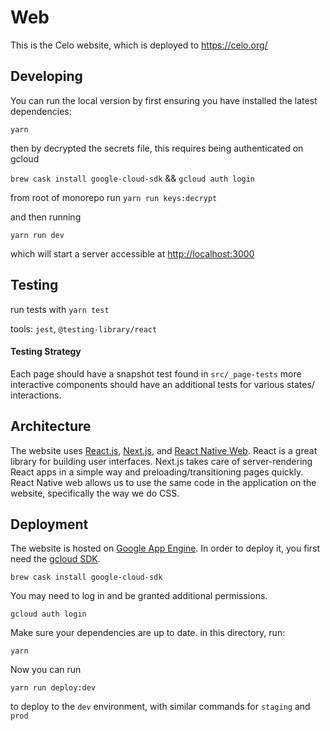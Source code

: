 # Web

This is the Celo website, which is deployed to https://celo.org/

## Developing

You can run the local version by first ensuring you have installed the latest dependencies:

`yarn`

then by decrypted the secrets file, this requires being authenticated on gcloud

`brew cask install google-cloud-sdk` && `gcloud auth login` 

from root of monorepo run `yarn run keys:decrypt` 



and then running

`yarn run dev`

which will start a server accessible at [http://localhost:3000](http://localhost:3000)

## Testing

run tests with `yarn test`

tools: `jest`, `@testing-library/react`

#### Testing Strategy

Each page should have a snapshot test found in `src/_page-tests` more interactive components should have an additional tests for various states/ interactions.

## Architecture

The website uses [React.js](https://reactjs.org/), [Next.js](https://nextjs.org/), and [React Native Web](https://github.com/necolas/react-native-web). React is a great library for building user interfaces. Next.js takes care of server-rendering React apps in a simple way and preloading/transitioning pages quickly. React Native web allows us to use the same code in the application on the website, specifically the way we do CSS.

## Deployment

The website is hosted on [Google App Engine](https://cloud.google.com/appengine/). In order to deploy it, you first need the [gcloud SDK](https://cloud.google.com/sdk/gcloud/).

`brew cask install google-cloud-sdk`

You may need to log in and be granted additional permissions.

`gcloud auth login`

Make sure your dependencies are up to date. in this directory, run:

`yarn`

Now you can run

`yarn run deploy:dev`

to deploy to the `dev` environment, with similar commands for `staging` and `prod`
